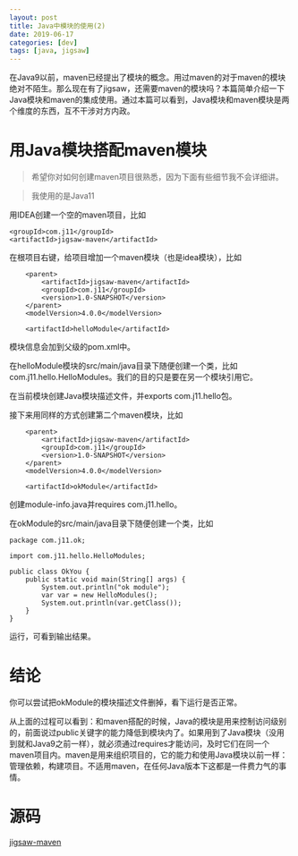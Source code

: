 ```yaml
---
layout: post
title: Java中模块的使用(2) 
date: 2019-06-17
categories: [dev]
tags: [java, jigsaw]
---
```


在Java9以前，maven已经提出了模块的概念。用过maven的对于maven的模块绝对不陌生。那么现在有了jigsaw，还需要maven的模块吗？本篇简单介绍一下Java模块和maven的集成使用。通过本篇可以看到，Java模块和maven模块是两个维度的东西，互不干涉对方内政。

# 用Java模块搭配maven模块
> 希望你对如何创建maven项目很熟悉，因为下面有些细节我不会详细讲。

> 我使用的是Java11

用IDEA创建一个空的maven项目，比如
```
<groupId>com.j11</groupId>
<artifactId>jigsaw-maven</artifactId>
```

在根项目右键，给项目增加一个maven模块（也是idea模块），比如
```
    <parent>
        <artifactId>jigsaw-maven</artifactId>
        <groupId>com.j11</groupId>
        <version>1.0-SNAPSHOT</version>
    </parent>
    <modelVersion>4.0.0</modelVersion>

    <artifactId>helloModule</artifactId>
```
模块信息会加到父级的pom.xml中。

在helloModule模块的src/main/java目录下随便创建一个类，比如com.j11.hello.HelloModules。我们的目的只是要在另一个模块引用它。

在当前模块创建Java模块描述文件，并exports com.j11.hello包。

接下来用同样的方式创建第二个maven模块，比如
```
    <parent>
        <artifactId>jigsaw-maven</artifactId>
        <groupId>com.j11</groupId>
        <version>1.0-SNAPSHOT</version>
    </parent>
    <modelVersion>4.0.0</modelVersion>

    <artifactId>okModule</artifactId>
```
创建module-info.java并requires com.j11.hello。

在okModule的src/main/java目录下随便创建一个类，比如
```
package com.j11.ok;

import com.j11.hello.HelloModules;

public class OkYou {
    public static void main(String[] args) {
        System.out.println("ok module");
        var var = new HelloModules();
        System.out.println(var.getClass());
    }
}
```

运行，可看到输出结果。
# 结论
你可以尝试把okModule的模块描述文件删掉，看下运行是否正常。

从上面的过程可以看到：和maven搭配的时候，Java的模块是用来控制访问级别的，前面说过public关键字的能力降低到模块内了。如果用到了Java模块（没用到就和Java9之前一样），就必须通过requires才能访问，及时它们在同一个maven项目内。maven是用来组织项目的，它的能力和使用Java模块以前一样：管理依赖，构建项目。不适用maven，在任何Java版本下这都是一件费力气的事情。

# 源码

[jigsaw-maven](https://github.com/davelet/jigsaw-maven.git)